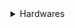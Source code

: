 <details>
  <summary>Hardwares</summary>
ㅤ

![HP](https://img.shields.io/badge/hp%20omen%2015%20-ED1C24?style=for-the-badge&logo=hp&logoColor=white) ![AMD](https://img.shields.io/badge/AMD%20Ryzen%205%204600H%20mobile-ED1C24?style=for-the-badge&logo=amd&logoColor=white) ![Nvidia](https://img.shields.io/badge/NVIDIA%20GTX%201660%20Ti%20mobile-7bbb08?style=for-the-badge&logo=nvidia&logoColor=white)

![Xiaomi](https://img.shields.io/badge/Xiaomi%20redmi%20note%2010%20pro%20-%23ff6e08.svg?style=for-the-badge&logo=xiaomi&logoColor=white)

</details>
